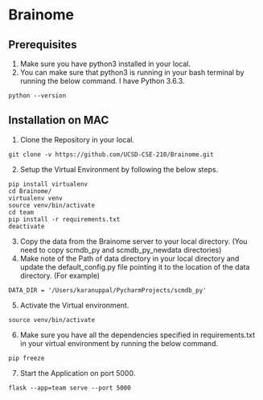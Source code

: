 # Brainome

Prerequisites
---------------
1. Make sure you have python3 installed in your local.
2. You can make sure that python3 is running in your bash terminal by running the below command. I have Python 3.6.3.
```
python --version
```

Installation on MAC
--------------------
1. Clone the Repository in your local. 
```
git clone -v https://github.com/UCSD-CSE-210/Brainome.git
```

2. Setup the Virtual Environment by following the below steps.
```
pip install virtualenv
cd Brainome/
virtualenv venv
source venv/bin/activate
cd team
pip install -r requirements.txt
deactivate
```
3. Copy the data from the Brainome server to your local directory. (You need to copy scmdb_py and scmdb_py_newdata directories)
4. Make note of the Path of data directory in your local directory and update the default_config.py file pointing 
it to the location of the data directory. (For example)
```
DATA_DIR = '/Users/karanuppal/PycharmProjects/scmdb_py'
```
5. Activate the Virtual environment.
```
source venv/bin/activate
```
6. Make sure you have all the dependencies specified in requirements.txt in your virtual environment by running the below command.
```
pip freeze
```
7. Start the Application on port 5000.
```
flask --app=team serve --port 5000
```

